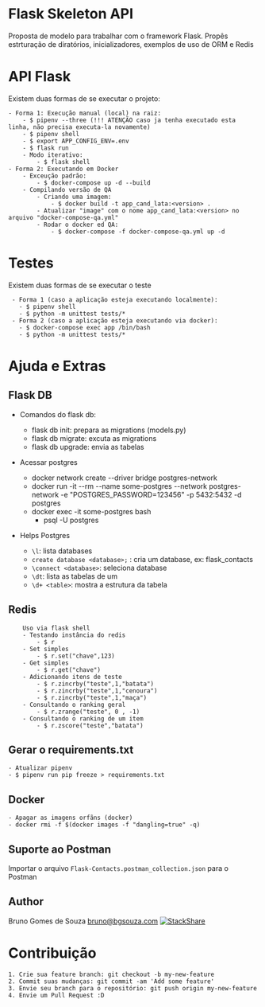 # Flask Skeleton API
Proposta de modelo para trabalhar com o framework Flask.
Propês estrturação de diratórios, inicializadores, exemplos de uso de ORM e Redis


# API Flask
Existem duas formas de se executar o projeto:

    - Forma 1: Execução manual (local) na raiz: 
        - $ pipenv --three (!!! ATENÇÃO caso ja tenha executado esta linha, não precisa executa-la novamente)
        - $ pipenv shell
        - $ export APP_CONFIG_ENV=.env
        - $ flask run
        - Modo iterativo:
            - $ flask shell    
    - Forma 2: Executando em Docker
        - Exceução padrão:
            - $ docker-compose up -d --build
        - Compilando versão de QA
            - Criando uma imagem:
                - $ docker build -t app_cand_lata:<version> .
            - Atualizar "image" com o nome app_cand_lata:<version> no arquivo "docker-compose-qa.yml"
            - Rodar o docker ed QA:
                - $ docker-compose -f docker-compose-qa.yml up -d

# Testes
Existem duas formas de se executar o teste

     - Forma 1 (caso a aplicação esteja executando localmente):
       - $ pipenv shell
       - $ python -m unittest tests/* 
     - Forma 2 (caso a aplicação esteja executando via docker):
       - $ docker-compose exec app /bin/bash
       - $ python -m unittest tests/* 

# Ajuda e Extras

## Flask DB
- Comandos do flask db:
    - flask db init: prepara as migrations (models.py)
    - flask db migrate: excuta as migrations
    - flask db upgrade: envia as tabelas

- Acessar postgres  
  - docker network create --driver bridge postgres-network
  - docker run -it --rm --name some-postgres --network postgres-network -e "POSTGRES_PASSWORD=123456" -p 5432:5432 -d 
  postgres
  - docker exec -it some-postgres bash
    -  psql -U postgres
- Helps Postgres
    - `\l`: lista databases
    - `create database <database>;` : cria um database, ex: flask_contacts
    - `\connect <database>`: seleciona database
    - `\dt`: lista as tabelas de um <database>
    - `\d+ <table>`: mostra a estrutura da tabela

## Redis
        Uso via flask shell
        - Testando instância do redis
            - $ r
        - Set simples
            - $ r.set("chave",123)
        - Get simples
            - $ r.get("chave")
        - Adicionando itens de teste
            - $ r.zincrby("teste",1,"batata")
            - $ r.zincrby("teste",1,"cenoura")
            - $ r.zincrby("teste",1,"maça")
        - Consultando o ranking geral
            - $ r.zrange("teste", 0 , -1)
        - Consultando o ranking de um item
            - $ r.zscore("teste","batata")

## Gerar o requirements.txt
    - Atualizar pipenv
    - $ pipenv run pip freeze > requirements.txt

## Docker
    - Apagar as imagens orfãns (docker)
    - docker rmi -f $(docker images -f "dangling=true" -q) 

## Suporte ao Postman
Importar o arquivo `Flask-Contacts.postman_collection.json` para o Postman 

## Author
Bruno Gomes de Souza <bruno@bgsouza.com> [![StackShare](https://img.shields.io/badge/tech-stack-0690fa.svg?style=flat)](https://stackshare.io/bgsouza/profile)

# Contribuição
    1. Crie sua feature branch: git checkout -b my-new-feature
    2. Commit suas mudanças: git commit -am 'Add some feature'
    3. Envie seu branch para o repositório: git push origin my-new-feature
    4. Envie um Pull Request :D